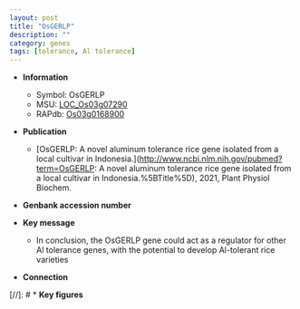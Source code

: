 ```yaml
---
layout: post
title: "OsGERLP"
description: ""
category: genes
tags: [tolerance, Al tolerance]
---
```


* **Information**  
    + Symbol: OsGERLP  
    + MSU: [LOC_Os03g07290](http://rice.uga.edu/cgi-bin/ORF_infopage.cgi?orf=LOC_Os03g07290)  
    + RAPdb: [Os03g0168900](http://rapdb.dna.affrc.go.jp/viewer/gbrowse_details/irgsp1?name=Os03g0168900)  

* **Publication**  
    + [OsGERLP: A novel aluminum tolerance rice gene isolated from a local cultivar in Indonesia.](http://www.ncbi.nlm.nih.gov/pubmed?term=OsGERLP: A novel aluminum tolerance rice gene isolated from a local cultivar in Indonesia.%5BTitle%5D), 2021, Plant Physiol Biochem.

* **Genbank accession number**  

* **Key message**  
    + In conclusion, the OsGERLP gene could act as a regulator for other Al tolerance genes, with the potential to develop Al-tolerant rice varieties

* **Connection**  

[//]: # * **Key figures**  


